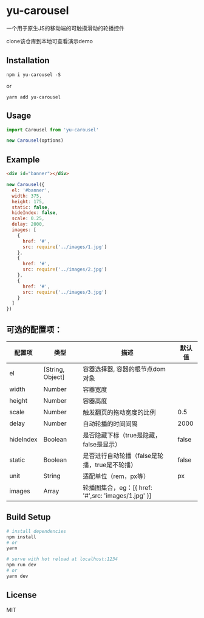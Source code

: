 # yu-carousel

 一个用于原生JS的移动端的可触摸滑动的轮播控件


 clone该仓库到本地可查看演示demo


## Installation
```shell
npm i yu-carousel -S

```
or
```shell
yarn add yu-carousel

```

## Usage

```javascript
import Carousel from 'yu-carousel'

new Carousel(options)
```

## Example

```html
<div id="banner"></div>
```

```javascript
new Carousel({
  el: '#banner',
  width: 375,
  height: 175,
  static: false,
  hideIndex: false,
  scale: 0.25,
  delay: 2000,
  images: [
    {
      href: '#',
      src: require('../images/1.jpg')
    },
    {
      href: '#',
      src: require('../images/2.jpg')
    },
    {
      href: '#',
      src: require('../images/3.jpg')
    }
  ]
})
```

## 可选的配置项：

 配置项 | 类型 | 描述 | 默认值
--------|---------|-------|-----
 el | [String, Object] | 容器选择器,  容器的根节点dom对象
 width | Number | 容器宽度
 height | Number | 容器高度
 scale | Number | 触发翻页的拖动宽度的比例 | 0.5
 delay | Number | 自动轮播的时间间隔 | 2000
 hideIndex | Boolean | 是否隐藏下标（true是隐藏，false是显示）| false
 static | Boolean | 是否进行自动轮播（false是轮播，true是不轮播） | false
 unit | String | 适配单位（rem，px等） | px
 images | Array | 轮播图集合，eg：[{ href: '#',src: 'images/1.jpg' }]


## Build Setup

```bash
# install dependencies
npm install
# or
yarn

# serve with hot reload at localhost:1234
npm run dev
# or
yarn dev

```


## License
MIT

